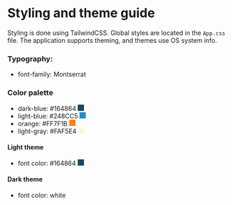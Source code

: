 # Styling and theme guide

Styling is done using TailwindCSS. Global styles are located in the `App.css` file. The application supports theming, and themes use OS system info.

### Typography:

- font-family: Montserrat

### Color palette

- dark-blue: #164864 <span style="display:inline-block;width:14px;height:14px;background-color:#164864;"></span>
- light-blue: #248CC5 <span style="display:inline-block;width:14px;height:14px;background-color:#248cc5;"></span>
- orange: #FF7F1B <span style="display:inline-block;width:14px;height:14px;background-color:#FF7F1B;"></span>
- light-gray: #FAF5E4 <span style="display:inline-block;width:14px;height:14px;background-color:#FAF5E4;"></span>

#### Light theme

- font color: #164864 <span style="display:inline-block;width:14px;height:14px;background-color:#164864;"></span>

#### Dark theme

- font color: white <span style="display:inline-block;width:14px;height:14px;background-color:#ffffff;"></span>
